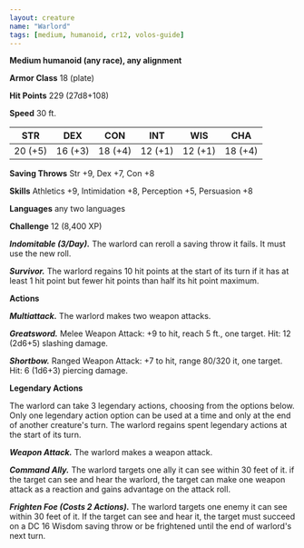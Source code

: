 ```yaml
---
layout: creature
name: "Warlord"
tags: [medium, humanoid, cr12, volos-guide]
---
```


**Medium humanoid (any race), any alignment**

**Armor Class** 18 (plate)

**Hit Points** 229 (27d8+108)

**Speed** 30 ft.

|   STR   |   DEX   |   CON   |   INT   |   WIS   |   CHA   |
|:-----:|:-----:|:-----:|:-----:|:-----:|:-----:|
| 20 (+5) | 16 (+3) | 18 (+4) | 12 (+1) | 12 (+1) | 18 (+4) |

**Saving Throws** Str +9, Dex +7, Con +8

**Skills** Athletics +9, Intimidation +8, Perception +5, Persuasion +8

**Languages** any two languages

**Challenge** 12 (8,400 XP)

***Indomitable (3/Day).*** The warlord can reroll a saving throw it fails. It must use the new roll.

***Survivor.*** The warlord regains 10 hit points at the start of its turn if it has at least 1 hit point but fewer hit points than half its hit point maximum.

**Actions**

***Multiattack.*** The warlord makes two weapon attacks.

***Greatsword.*** Melee Weapon Attack: +9 to hit, reach 5 ft., one target. Hit: 12 (2d6+5) slashing damage.

***Shortbow.*** Ranged Weapon Attack: +7 to hit, range 80/320 it, one target. Hit: 6 (1d6+3) piercing damage.

**Legendary Actions**

The warlord can take 3 legendary actions, choosing from the options below. Only one legendary action option can be used at a time and only at the end of another creature's turn. The warlord regains spent legendary actions at the start of its turn.

***Weapon Attack.*** The warlord makes a weapon attack. 

***Command Ally.*** The warlord targets one ally it can see within 30 feet of it. if the target can see and hear the warlord, the target can make one weapon attack as a reaction and gains advantage on the attack roll.

***Frighten Foe (Costs 2 Actions).*** The warlord targets one enemy it can see within 30 feet of it. If the target can see and hear it, the target must succeed on a DC 16 Wisdom saving throw or be frightened until the end of warlord's next turn.

